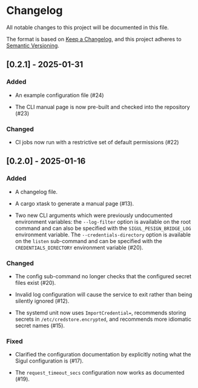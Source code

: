 # Changelog

All notable changes to this project will be documented in this file.

The format is based on [Keep a Changelog](https://keepachangelog.com/en/1.1.0/),
and this project adheres to [Semantic Versioning](https://semver.org/spec/v2.0.0.html).

## [0.2.1] - 2025-01-31

### Added

- An example configuration file (#24)

- The CLI manual page is now pre-built and checked into the repository (#23)

### Changed

- CI jobs now run with a restrictive set of default permissions (#22)


## [0.2.0] - 2025-01-16

### Added

- A changelog file.

- A cargo xtask to generate a manual page (#13).

- Two new CLI arguments which were previously undocumented environment variables:
  the `--log-filter` option is available on the root command and can also be specified
  with the `SIGUL_PESIGN_BRIDGE_LOG` environment variable. The `--credentials-directory`
  option is available on the `listen` sub-command and can be specified with the
  `CREDENTIALS_DIRECTORY` environment variable (#20).

### Changed

- The config sub-command no longer checks that the configured secret files exist (#20).

- Invalid log configuration will cause the service to exit rather than being silently
  ignored (#12).

- The systemd unit now uses `ImportCredential=`, recommends storing secrets in
  `/etc/credstore.encrypted`, and recommends more idiomatic secret names (#15).

### Fixed

- Clarified the configuration documentation by explicitly noting what the Sigul
  configuration is (#17).

- The `request_timeout_secs` configuration now works as documented (#19).

